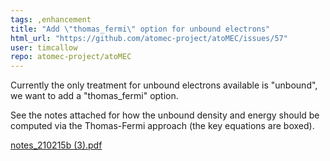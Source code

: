 ```yaml
---
tags: ,enhancement
title: "Add \"thomas_fermi\" option for unbound electrons"
html_url: "https://github.com/atomec-project/atoMEC/issues/57"
user: timcallow
repo: atomec-project/atoMEC
---
```


Currently the only treatment for unbound electrons available is "unbound", we want to add a "thomas_fermi" option.

See the notes attached for how the unbound density and energy should be computed via the Thomas-Fermi approach (the key equations are boxed).

[notes_210215b (3).pdf](https://github.com/atomec-project/atoMEC/files/6937948/notes_210215b.3.pdf)
